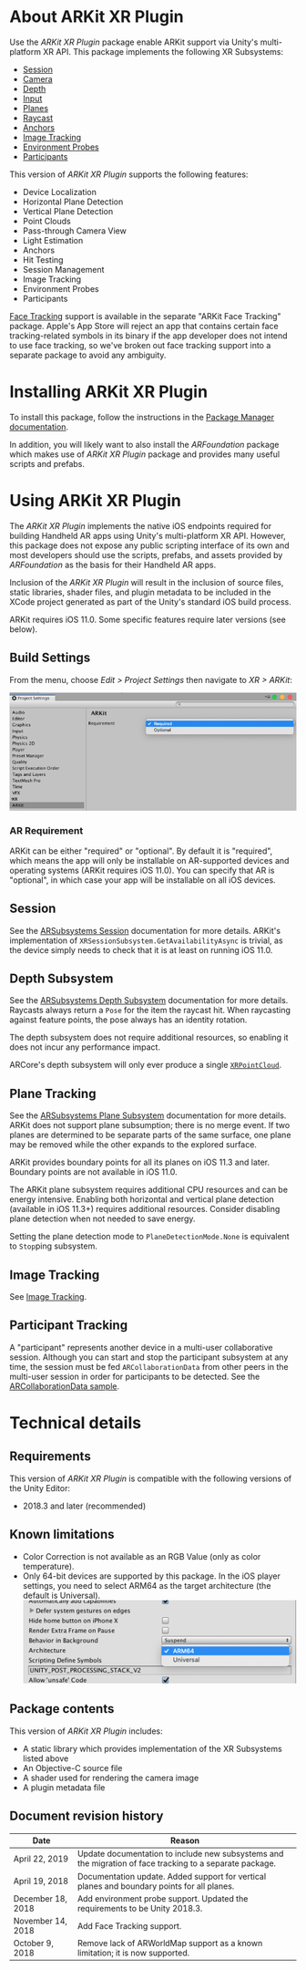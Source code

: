 # About ARKit XR Plugin


Use the *ARKit XR Plugin* package enable ARKit support via Unity's multi-platform XR API. This package implements the following XR Subsystems:

* [Session](https://docs.unity3d.com/Packages/com.unity.xr.arsubsystems@3.0/manual/session-subsystem.html)
* [Camera](https://docs.unity3d.com/Packages/com.unity.xr.arsubsystems@3.0/manual/camera-subsystem.html)
* [Depth](https://docs.unity3d.com/Packages/com.unity.xr.arsubsystems@3.0/manual/depth-subsystem.html)
* [Input](https://docs.unity3d.com/2018.1/Documentation/ScriptReference/Experimental.XR.XRInputSubsystem.html)
* [Planes](https://docs.unity3d.com/Packages/com.unity.xr.arsubsystems@3.0/manual/plane-subsystem.html)
* [Raycast](https://docs.unity3d.com/Packages/com.unity.xr.arsubsystems@3.0/manual/raycast-subsystem.html)
* [Anchors](https://docs.unity3d.com/Packages/com.unity.xr.arsubsystems@3.0/manual/anchor-subsystem.html)
* [Image Tracking](https://docs.unity3d.com/Packages/com.unity.xr.arsubsystems@3.0/manual/image-tracking.html)
* [Environment Probes](https://docs.unity3d.com/Packages/com.unity.xr.arsubsystems@3.0/manual/environment-probe-subsystem.html)
* [Participants](https://docs.unity3d.com/Packages/com.unity.xr.arsubsystems@3.0/manual/participant-subsystem.html)

This version of *ARKit XR Plugin* supports the following features:

* Device Localization
* Horizontal Plane Detection
* Vertical Plane Detection
* Point Clouds
* Pass-through Camera View
* Light Estimation
* Anchors
* Hit Testing
* Session Management
* Image Tracking
* Environment Probes
* Participants

[Face Tracking](https://docs.unity3d.com/Packages/com.unity.xr.arsubsystems@2.1/manual/face-tracking.html) support is available in the separate "ARKit Face Tracking" package. Apple's App Store will reject an app that contains certain face tracking-related symbols in its binary if the app developer does not intend to use face tracking, so we've broken out face tracking support into a separate package to avoid any ambiguity.

# Installing ARKit XR Plugin

To install this package, follow the instructions in the [Package Manager documentation](https://docs.unity3d.com/Packages/com.unity.package-manager-ui@latest/index.html).

In addition, you will likely want to also install the *ARFoundation* package which makes use of *ARKit XR Plugin* package and provides many useful scripts and prefabs.

# Using ARKit XR Plugin

The *ARKit XR Plugin* implements the native iOS endpoints required for building Handheld AR apps using Unity's multi-platform XR API. However, this package does not expose any public scripting interface of its own and most developers should use the scripts, prefabs, and assets provided by *ARFoundation* as the basis for their Handheld AR apps.

Inclusion of the *ARKit XR Plugin* will result in the inclusion of source files, static libraries, shader files, and plugin metadata to be included in the XCode project generated as part of the Unity's standard iOS build process.

ARKit requires iOS 11.0. Some specific features require later versions (see below).

## Build Settings

From the menu, choose _Edit > Project Settings_ then navigate to _XR > ARKit_:

![alt text](images/arkitsettings-dialog.png "ARKitSettings dialog")

### AR Requirement

ARKit can be either "required" or "optional". By default it is "required", which means the app will only be installable on AR-supported devices and operating systems (ARKit requires iOS 11.0). You can specify that AR is "optional", in which case your app will be installable on all iOS devices.

## Session

See the [ARSubsystems Session](https://docs.unity3d.com/Packages/com.unity.xr.arsubsystems@2.1/manual/session-subsystem.html) documentation for more details. ARKit's implementation of `XRSessionSubsystem.GetAvailabilityAsync` is trivial, as the device simply needs to check that it is at least on running iOS 11.0.

## Depth Subsystem

See the [ARSubsystems Depth Subsystem](https://docs.unity3d.com/Packages/com.unity.xr.arsubsystems@2.1/manual/depth-subsystem.html) documentation for more details. Raycasts always return a `Pose` for the item the raycast hit. When raycasting against feature points, the pose always has an identity rotation.

The depth subsystem does not require additional resources, so enabling it does not incur any performance impact.

ARCore's depth subsystem will only ever produce a single [`XRPointCloud`](https://docs.unity3d.com/Packages/com.unity.xr.arsubsystems@2.1/api/UnityEngine.XR.ARSubsystems.XRPointCloud.html).

## Plane Tracking

See the [ARSubsystems Plane Subsystem](https://docs.unity3d.com/Packages/com.unity.xr.arsubsystems@2.1/manual/plane-subsystem.html) documentation for more details. ARKit does not support plane subsumption; there is no merge event. If two planes are determined to be separate parts of the same surface, one plane may be removed while the other expands to the explored surface.

ARKit provides boundary points for all its planes on iOS 11.3 and later. Boundary points are not available in iOS 11.0.

The ARKit plane subsystem requires additional CPU resources and can be energy intensive. Enabling both horizontal and vertical plane detection (available in iOS 11.3+) requires additional resources. Consider disabling plane detection when not needed to save energy.

Setting the plane detection mode to `PlaneDetectionMode.None` is equivalent to `Stop`ping subsystem.

## Image Tracking

See [Image Tracking](arkit-image-tracking.md).

## Participant Tracking

A "participant" represents another device in a multi-user collaborative session. Although you can start and stop the participant subsystem at any time, the session must be fed `ARCollaborationData` from other peers in the multi-user session in order for participants to be detected. See the [ARCollaborationData sample](https://github.com/Unity-Technologies/arfoundation-samples/tree/master/Assets/Scenes/ARCollaborationData).

# Technical details
## Requirements

This version of *ARKit XR Plugin* is compatible with the following versions of the Unity Editor:

* 2018.3 and later (recommended)

## Known limitations

* Color Correction is not available as an RGB Value (only as color temperature).
* Only 64-bit devices are supported by this package. In the iOS player settings, you need to select ARM64 as the target architecture (the default is Universal).
![alt text](images/target-architecture.png "Target Architecture")

## Package contents

This version of *ARKit XR Plugin* includes:

* A static library which provides implementation of the XR Subsystems listed above
* An Objective-C source file
* A shader used for rendering the camera image
* A plugin metadata file

## Document revision history
|Date|Reason|
|---|---|
|April 22, 2019|Update documentation to include new subsystems and the migration of face tracking to a separate package.|
|April 19, 2018|Documentation update. Added support for vertical planes and boundary points for all planes.|
|December 18, 2018|Add environment probe support. Updated the requirements to be Unity 2018.3.|
|November 14, 2018|Add Face Tracking support.|
|October 9, 2018|Remove lack of ARWorldMap support as a known limitation; it is now supported.|
